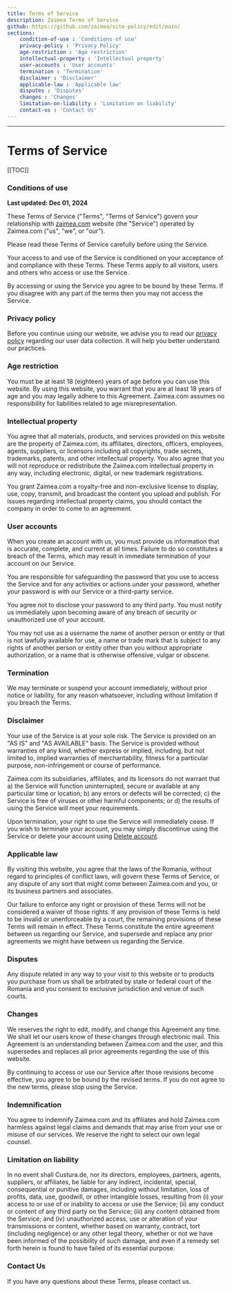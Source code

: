```yaml
---
title: Terms of Service
description: Zaimea Terms of Service
github: https://github.com/zaimea/site-policy/edit/main/
sections:
    condition-of-use : 'Conditions of use'
    privacy-policy : 'Privacy Policy'
    age-restriction : 'Age restriction'
    intellectual-property : 'Intellectual property'
    user-accounts : 'User accounts'
    termination : 'Termination'
    disclaimer : 'Disclaimer'
    applicable-law : 'Applicable law'
    disputes : 'Disputes'
    changes : 'Changes'
    limitation-on-liability : 'Limitation on liability'
    contact-us : 'Contact Us'
---
```

---

# Terms of Service

[[TOC]]

### Conditions of use

<strong class="uppercase text-xs">Last updated: Dec 01, 2024</strong>

These Terms of Service ("Terms", "Terms of Service") govern your relationship with <a href="https://zaimea.com/">zaimea.com</a> website (the "Service") operated by Zaimea.com ("us", "we", or "our").

Please read these Terms of Service carefully before using the Service.

Your access to and use of the Service is conditioned on your acceptance of and compliance with these Terms. These Terms apply to all visitors, users and others who access or use the Service.

By accessing or using the Service you agree to be bound by these Terms. If you disagree with any part of the terms then you may not access the Service.

### Privacy policy

Before you continue using our website, we advise you to read our <a href="https://zaimea.com/privacy-policy">privacy policy</a> regarding our user data collection. It will help you better understand our practices.

### Age restriction

You must be at least 18 (eighteen) years of age before you can use this website. By using this website, you warrant that you are at least 18 years of age and you may legally adhere to this Agreement. Zaimea.com assumes no responsibility for liabilities related to age misrepresentation.

### Intellectual property

You agree that all materials, products, and services provided on this website are the property of Zaimea.com, its affiliates, directors, officers, employees, agents, suppliers, or licensors including all copyrights, trade secrets, trademarks, patents, and other intellectual property. You also agree that you will not reproduce or redistribute the Zaimea.com intellectual property in any way, including electronic, digital, or new trademark registrations.

You grant Zaimea.com a royalty-free and non-exclusive license to display, use, copy, transmit, and broadcast the content you upload and publish. For issues regarding intellectual property claims, you should contact the company in order to come to an agreement.

### User accounts

When you create an account with us, you must provide us information that is accurate, complete, and current at all times. Failure to do so constitutes a breach of the Terms, which may result in immediate termination of your account on our Service.

You are responsible for safeguarding the password that you use to access the Service and for any activities or actions under your password, whether your password is with our Service or a third-party service.

You agree not to disclose your password to any third party. You must notify us immediately upon becoming aware of any breach of security or unauthorized use of your account.

You may not use as a username the name of another person or entity or that is not lawfully available for use, a name or trade mark that is subject to any rights of another person or entity other than you without appropriate authorization, or a name that is otherwise offensive, vulgar or obscene.

### Termination
We may terminate or suspend your account immediately, without prior notice or liability, for any reason whatsoever, including without limitation if you breach the Terms.

### Disclaimer
Your use of the Service is at your sole risk. The Service is provided on an "AS IS" and "AS AVAILABLE" basis. The Service is provided without warranties of any kind, whether express or implied, including, but not limited to, implied warranties of merchantability, fitness for a particular purpose, non-infringement or course of performance.

Zaimea.com its subsidiaries, affiliates, and its licensors do not warrant that a) the Service will function uninterrupted, secure or available at any particular time or location; b) any errors or defects will be corrected; c) the Service is free of viruses or other harmful components; or d) the results of using the Service will meet your requirements.

Upon termination, your right to use the Service will immediately cease. If you wish to terminate your account, you may simply discontinue using the Service or delete your account using <a href="http://zaimea.com/user/settings"> Delete account</a>.

### Applicable law

By visiting this website, you agree that the laws of the Romania, without regard to principles of conflict laws, will govern these Terms of Service, or any dispute of any sort that might come between Zaimea.com and you, or its business partners and associates.

Our failure to enforce any right or provision of these Terms will not be considered a waiver of those rights. If any provision of these Terms is held to be invalid or unenforceable by a court, the remaining provisions of these Terms will remain in effect. These Terms constitute the entire agreement between us regarding our Service, and supersede and replace any prior agreements we might have between us regarding the Service.

### Disputes

Any dispute related in any way to your visit to this website or to products you purchase from us shall be arbitrated by state or federal court of the Romania and you consent to exclusive jurisdiction and venue of such courts.

### Changes

We reserves the right to edit, modify, and change this Agreement any time. We shall let our users know of these changes through electronic mail. This Agreement is an understanding between Zaimea.com and the user, and this supersedes and replaces all prior agreements regarding the use of this website.

By continuing to access or use our Service after those revisions become effective, you agree to be bound by the revised terms. If you do not agree to the new terms, please stop using the Service.

### Indemnification

You agree to indemnify Zaimea.com and its affiliates and hold Zaimea.com harmless against legal claims and demands that may arise from your use or misuse of our services. We reserve the right to select our own legal counsel.

### Limitation on liability

In no event shall Custura.de, nor its directors, employees, partners, agents, suppliers, or affiliates, be liable for any indirect, incidental, special, consequential or punitive damages, including without limitation, loss of profits, data, use, goodwill, or other intangible losses, resulting from (i) your access to or use of or inability to access or use the Service; (ii) any conduct or content of any third party on the Service; (iii) any content obtained from the Service; and (iv) unauthorized access, use or alteration of your transmissions or content, whether based on warranty, contract, tort (including negligence) or any other legal theory, whether or not we have been informed of the possibility of such damage, and even if a remedy set forth herein is found to have failed of its essential purpose.

### Contact Us
If you have any questions about these Terms, please contact us.
